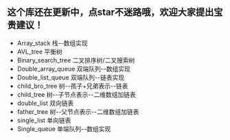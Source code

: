 ## 这个库还在更新中，点star不迷路哦，欢迎大家提出宝贵建议！


- Array_stack                     栈--数组实现
- AVL_tree                        平衡树
- Binary_search_tree              二叉排序树/二叉搜索树
- Double_array_queue              双端队列--数组实现
- Double_list_queue               双端队列--链表实现
- child_bro_tree                  树--孩子+兄弟表示--链表
- child_tree                      树--子节点表示--二维数组加链表
- double_list                     双向链表
- father_tree                     树--父节点表示--二维数组加链表
- single_list                     单向链表
- Single_queue                    单端队列--数组实现
